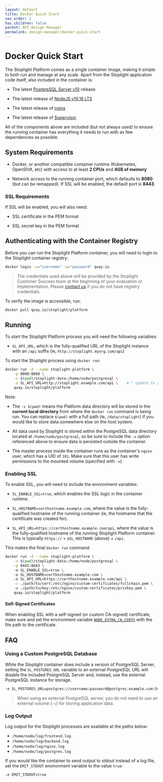 ```yaml
---
layout: default
title: Docker Quick Start
nav_order: 2
has_children: false
parent: API Design Manager
permalink: design-manager/docker-quick-start
---
```


# Docker Quick Start

The Stoplight Platform comes as a single container image, making it simple to both run and manage at any scale.
Apart from the Stoplight application code itself, also included in the container is:

- The latest [PostgreSQL Server v10](https://www.postgresql.org/docs/10/index.html) release

- The latest release of [NodeJS v10.16 LTS](https://nodejs.org/en/about/releases/)

- The latest release of [nginx](https://nginx.org/en/)

- The latest release of [Supervisor](http://supervisord.org/)

All of the components above are included (but not always used) to ensure the running container has everything it needs to run with as few dependencies as possible.

## System Requirements

- Docker, or another compatible container runtime (Kubernetes, OpenShift, etc) with access to at least **2 CPUs** and **4GB of memory**

- Network access to the running container port, which defaults to **8080** (but can be remapped). If SSL will be enabled, the default port is **8443**.

### SSL Requirements

If SSL will be enabled, you will also need:

- SSL certificate in the PEM format

- SSL secret key in the PEM format

## Authenticating with the Container Registry

Before you can run the Stoplight Platform container, you will need to login to the Stoplight container registry:

```bash
docker login -u="username" -p="password" quay.io
```

> The credentials used above will be provided by the Stoplight Customer Success team at the beginning of your evaluation or implementation. Please [contact us](mailto:customers@stoplight.io) if you do not have registry credentials.

To verify the image is accessible, run:

```bash
docker pull quay.io/stoplight/platform
```

## Running

To start the Stoplight Platform process you will need the following variables:

- `SL_API_URL`, which is the fully-qualified URL of the Stoplight instance with an `/api` suffix (ie, `http://stoplight.myorg.com/api`)

To start the Stoplight process using `docker run`:

```bash
docker run -d --name stoplight-platform \
    -p 8080:8080 \
    -v $(pwd)/stoplight-data:/home/node/postgresql \
    -e SL_API_URL=http://stoplight.example.com/api \    # * update to your hostname/IP
    quay.io/stoplight/platform
```

Note:

- The `-v $(pwd)` means the Platform data directory will be stored in the __current local directory__ from where the `docker run` command is being run. You can replace `$(pwd)` with a full path (ie, `/data/stoplight`) if you would like to store data somewhere else on the host system.

- All data used by Stoplight is stored within the PostgreSQL data directory located at `/home/node/postgresql`, so be sure to include the `-v` option referenced above to ensure data is persisted outside the container.

- The master process inside the container runs as the container's `nginx` user, which has a UID of `101`. Make sure that this user has write permissions to the mounted volume (specified with `-v`).

### Enabling SSL

To enable SSL, you will need to include the environment variables:

- `SL_ENABLE_SSL=true`, which enables the SSL logic in the container runtime.

- `SL_HOSTNAME=certhostname.example.com`, where the value is the fully-qualified hostname of the running container (ie, the hostname that the certificate was created for).

- `SL_API_URL=https://certhostname.example.com/api`, where the value is the fully-qualified hostname of the running Stoplight Platform container. This is typically `https://` + `$SL_HOSTNAME` (above) + `/api`.

This makes the final `docker run` command:

```bash
docker run -d --name stoplight-platform \
    -v $(pwd)/stoplight-data:/home/node/postgresql \
    -p 8443:8443 \                                                      # * required for SSL
    -e SL_ENABLE_SSL=true \                                             # *
    -e SL_HOSTNAME=certhostname.example.com \                           # * update this to your hostname
    -e SL_API_URL=https://certhostname.example.com/api \
    -v ./path/to/cert:/etc/nginx/custom-certificates/fullchain.pem \    # *
    -v ./path/to/key:/etc/nginx/custom-certificates/privkey.pem \       # *
    quay.io/stoplight/platform
```

#### Self-Signed Certificates

When enabling SSL with a self-signed (or custom CA-signed) certificate,
make sure and set the environment variable
[`NODE_EXTRA_CA_CERTS`](https://nodejs.org/api/cli.html#cli_node_extra_ca_certs_file)
with the file path to the certificate.

## FAQ

### Using a Custom PostgreSQL Database

While the Stoplight container does include a version of PostgreSQL Server,
setting the `SL_POSTGRES_URL` variable to an external PostgreSQL URL will
disable the included PostgreSQL Server and, instead, use the external PostgreSQL instance for storage.

```bash
-e SL_POSTGRES_URL=postgres://username:password@postgres.example.com:5432/stoplight
```

> When using an external PostgreSQL server, you do not need to use an external volume (`-v`) for storing application data.

### Log Output

Log output for the Stoplight processes are available at the paths below:

- `/home/node/log/frontend.log`
- `/home/node/log/backend.log`
- `/home/node/log/nginx.log`
- `/home/node/log/postgres.log`

If you would like the container to send output to stdout instead of a log file, set the `EMIT_STDOUT` environment variable to the value `true`:

```bash
-e EMIT_STDOUT=true
```
